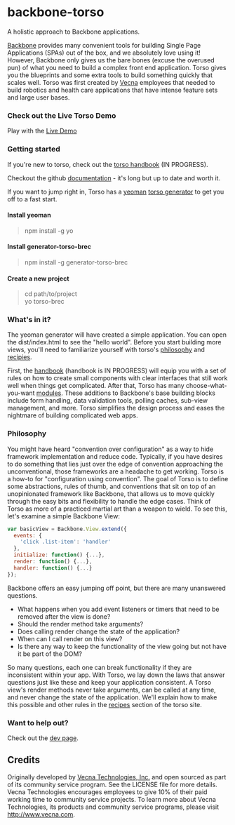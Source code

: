 # backbone-torso
A holistic approach to Backbone applications.

[Backbone](http://www.backbonejs.org) provides many convenient tools for building Single Page Applications (SPAs) out of the box, and we absolutely love using it!  However, Backbone only gives us the bare bones (excuse the overused pun) of what you need to build a complex front end application. Torso gives you the blueprints and some extra tools to build something quickly that scales well. Torso was first created by [Vecna](http://www.vecna.com) employees that needed to build robotics and health care applications that have intense feature sets and large user bases.

### Check out the Live Torso Demo
Play with the [Live Demo](https://cdn.rawgit.com/vecnatechnologies/backbone-torso/master/demo/dist/index.html)

### Getting started  
If you're new to torso, check out the [torso handbook](http://vecnatechnologies.github.io/backbone-torso/) (IN PROGRESS).

Checkout the github [documentation](/docs/DOCUMENTATION.md) - it's long but up to date and worth it.

If you want to jump right in,
Torso has a [yeoman](http://www.yeoman.io) [torso generator](https://github.com/vecnatechnologies/generator-torso-brec) to get you off to a fast start.
#### Install yeoman
> npm install -g yo

#### Install generator-torso-brec
> npm install -g generator-torso-brec

#### Create a new project
> cd path/to/project  
> yo torso-brec

### What's in it?  
The yeoman generator will have created a simple application. You can open the dist/index.html to see the "hello world". Before you start building more views, you'll need to familiarize yourself with torso's [philosophy](http://vecnatechnologies.github.io/backbone-torso/#philosophy) and [recipies](http://vecnatechnologies.github.io/backbone-torso/#recipes).

First, the [handbook](http://vecnatechnologies.github.io/backbone-torso) (handbook is IN PROGRESS) will equip you with a set of rules on how to create small components with clear interfaces that still work well when things get complicated. After that, Torso has many choose-what-you-want [modules](http://vecnatechnologies.github.io/backbone-torso/#modules). These additions to Backbone's base building blocks include form handling, data validation tools, polling caches, sub-view management, and more. Torso simplifies the design process and eases the nightmare of building complicated web apps.

### Philosophy  
You might have heard "convention over configuration" as a way to hide framework implementation and reduce code. Typically, if you have desires to do something that lies just over the edge of convention approaching the unconventional, those frameworks are a headache to get working. Torso is a how-to for "configuration using convention". The goal of Torso is to define some abstractions, rules of thumb, and conventions that sit on top of an unopinionated framework like Backbone, that allows us to move quickly through the easy bits and flexibility to handle the edge cases. Think of Torso as more of a practiced martial art than a weapon to wield.
To see this, let's examine a simple Backbone View:
``` js
var basicView = Backbone.View.extend({
  events: {
    'click .list-item': 'handler'
  },
  initialize: function() {...},
  render: function() {...},
  handler: function() {...}
});
```
Backbone offers an easy jumping off point, but there are many unanswered questions.
* What happens when you add event listeners or timers that need to be removed after the view is done?
* Should the render method take arguments?
* Does calling render change the state of the application?
* When can I call render on this view?
* Is there any way to keep the functionality of the view going but not have it be part of the DOM?

So many questions, each one can break functionality if they are inconsistent within your app. With Torso, we lay down the laws that answer questions just like these and keep your application consistent.
A Torso view's render methods never take arguments, can be called at any time, and never change the state of the application. We'll explain how to make this possible and other rules in the [recipes](http://vecnatechnologies.github.io/backbone-torso/#recipes) section of the torso site.

### Want to help out?
Check out the [dev page](/docs/DEVELOPMENT.md).

## Credits
Originally developed by [Vecna Technologies, Inc.](http://www.vecna.com/) and open sourced as part of its community service program. See the LICENSE file for more details.
Vecna Technologies encourages employees to give 10% of their paid working time to community service projects.
To learn more about Vecna Technologies, its products and community service programs, please visit http://www.vecna.com.
